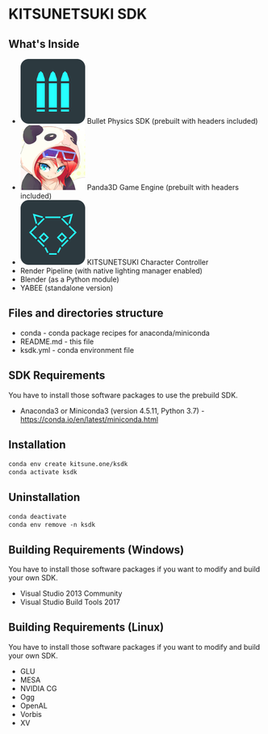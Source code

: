 KITSUNETSUKI SDK
================


What's Inside
-------------

* ![logo](conda/bullet/icon.png) Bullet Physics SDK (prebuilt with headers included)
* ![logo](conda/panda3d/icon.png) Panda3D Game Engine (prebuilt with headers included)
* ![logo](conda/kcc/icon.png) KITSUNETSUKI Character Controller
* Render Pipeline (with native lighting manager enabled)
* Blender (as a Python module)
* YABEE (standalone version)


Files and directories structure
-------------------------------

* conda - conda package recipes for anaconda/miniconda
* README.md - this file
* ksdk.yml - conda environment file


SDK Requirements
----------------

You have to install those software packages to use the prebuild SDK.

* Anaconda3 or Miniconda3 (version 4.5.11, Python 3.7) - https://conda.io/en/latest/miniconda.html


Installation
------------

```
conda env create kitsune.one/ksdk
conda activate ksdk
```


Uninstallation
------------

```
conda deactivate
conda env remove -n ksdk
```


Building Requirements (Windows)
-------------------------------

You have to install those software packages if you want to modify and build your own SDK.

* Visual Studio 2013 Community
* Visual Studio Build Tools 2017


Building Requirements (Linux)
-----------------------------

You have to install those software packages if you want to modify and build your own SDK.

* GLU
* MESA
* NVIDIA CG
* Ogg
* OpenAL
* Vorbis
* XV
